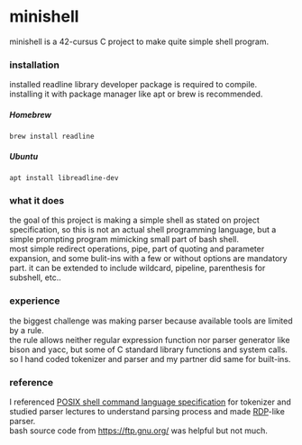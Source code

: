 # minishell

minishell is a 42-cursus C project to make quite simple shell program.

### installation
installed readline library developer package is required to compile.  
installing it with package manager like apt or brew is recommended.
##### Homebrew
`brew install readline`
##### Ubuntu
`apt install libreadline-dev`

### what it does
the goal of this project is making a simple shell as stated on project specification, so this is not an actual shell programming language, but a simple prompting program mimicking small part of bash shell.  
most simple redirect operations, pipe, part of quoting and parameter expansion, and some bulit-ins with a few or without options are mandatory part. it can be extended to include wildcard, pipeline, parenthesis for subshell, etc..

### experience
the biggest challenge was making parser because available tools are limited by a rule.  
the rule allows neither regular expression function nor parser generator like bison and yacc, but some of C standard library functions and system calls.  
so I hand coded tokenizer and parser and my partner did same for built-ins.

### reference
I referenced [POSIX shell command language specification](https://pubs.opengroup.org/onlinepubs/9699919799/utilities/V3_chap02.html) for tokenizer and studied parser lectures to understand parsing process and made [RDP](https://en.m.wikipedia.org/wiki/Recursive_descent_parser)-like parser.  
bash source code from https://ftp.gnu.org/ was helpful but not much. 
